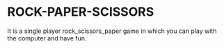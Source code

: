 # ROCK-PAPER-SCISSORS
It is a single player rock_scissors_paper  game in which you can play with the computer and have fun. 
